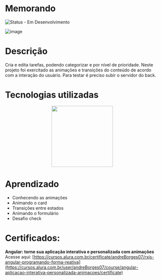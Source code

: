 # Memorando

![Status - Em Desenvolvimento](https://github.com/user-attachments/assets/44bde4d8-0545-4681-b828-6ce1c242ffe0)


![image](https://github.com/user-attachments/assets/bc2cd68b-ee57-485e-be38-c5032dddd7eb)

# Descrição
Cria e edita tarefas, podendo categorizar e por nível de prioridade. Neste projeto foi exercitado as animações e transições do conteúdo de acordo com a interação do usuário. 
Para testar é preciso subir o servidor do back. 

# Tecnologias utilizadas

<div align="center">
<img src="https://user-images.githubusercontent.com/93163125/231504717-ab92fcc6-1ca5-49f3-980c-cb38b31590ef.png" width ="200px" />
</div>

# Aprendizado

  <ul>
        <li>Conhecendo as animações</li>
        <li>Animando o card</li>
        <li>Transições entre estados</li>
        <li>Animando o formulário</li>
        <li>Desafio check</li>
    </ul>

# Certificados: 
<b>Angular: torne sua aplicação interativa e personalizada com animações</b><br>
Acesse aqui: [https://cursos.alura.com.br/certificate/andreBorges07/rxjs-angular-programando-forma-reativa](https://cursos.alura.com.br/user/andreBorges07/course/angular-aplicacao-interativa-personalizada-animacoes/certificate)
